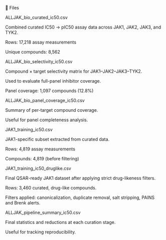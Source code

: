 📂 Files

ALLJAK_bio_curated_ic50.csv

Combined curated IC50 → pIC50 assay data across JAK1, JAK2, JAK3, and TYK2.

Rows: 17,218 assay measurements

Unique compounds: 8,562

ALLJAK_bio_selectivity_ic50.csv

Compound × target selectivity matrix for JAK1–JAK2–JAK3–TYK2.

Used to evaluate full-panel inhibitor coverage.

Panel coverage: 1,097 compounds (12.8%)

ALLJAK_bio_panel_coverage_ic50.csv

Summary of per-target compound coverage.

Useful for panel completeness analysis.

JAK1_training_ic50.csv

JAK1-specific subset extracted from curated data.

Rows: 4,819 assay measurements

Compounds: 4,819 (before filtering)

JAK1_training_ic50_druglike.csv

Final QSAR-ready JAK1 dataset after applying strict drug-likeness filters.

Rows: 3,460 curated, drug-like compounds.

Filters applied: canonicalization, duplicate removal, salt stripping, PAINS and Brenk alerts.

ALLJAK_pipeline_summary_ic50.csv

Final statistics and reductions at each curation stage.

Useful for tracking reproducibility.
